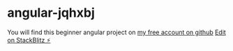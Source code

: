 # angular-jqhxbj

You will find this beginner angular project on [my free account on github](https://github.com/woolve/angular-hello)
[Edit on StackBlitz ⚡️](https://stackblitz.com/edit/angular-jqhxbj)